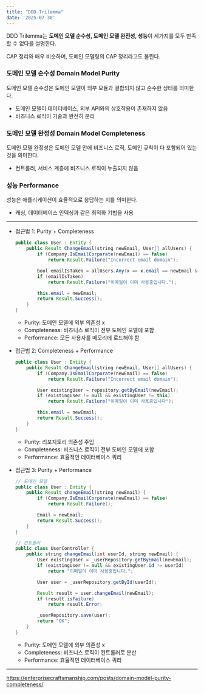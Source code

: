 ```yaml
---
title: "DDD Trilemma"
date: '2025-07-30'
---
```


DDD Trilemma는 **도메인 모델 순수성, 도메인 모델 완전성, 성능**이 세가지를 모두 만족할 수 없다를 설명한다.

CAP 정리와 매우 비슷하며, 도메인 모델링의 CAP 정리라고도 불린다.

### 도메인 모델 순수성 Domain Model Purity
도메인 모델 순수성은 도메인 모델이 외부 모듈과 결합되지 않고 순수한 상태를 의미한다.
* 도메인 모델이 데이터베이스, 외부 API와의 상호작용이 존재하지 않음
* 비즈니스 로직이 기술과 완전히 분리

### 도메인 모델 완정성 Domain Model Completeness
도메인 모델 완정성은 도메인 모델 안에 비즈니스 로직, 도메인 규칙이 다 포함되어 있는 것을 의미한다.
* 컨트롤러, 서비스 계층에 비즈니스 로직이 누출되지 않음

### 성능 Performance
성능은 애플리케이션이 효율적으로 응답하는 지를 의미한다. 
* 캐싱, 데이터베이스 인덱싱과 같은 최적화 기법을 사용

---

* 접근법 1: Purity + Completeness
    ``` java
    public class User : Entity {
        public Result ChangeEmail(string newEmail, User[] allUsers) {
            if (Company.IsEmailCorporate(newEmail) == false)
                return Result.Failure("Incorrect email domain");

            bool emailIsTaken = allUsers.Any(x => x.email == newEmail && x != this);
            if (emailIsTaken)
                return Result.Failure("이메일이 이미 사용중입니다.");

            this.email = newEmail;
            return Result.Success();
        }
    }
    ```
  * Purity: 도메인 모델에 외부 의존성 x
  * Completeness: 비즈니스 로직이 전부 도메인 모델에 포함
  * Performance: 모든 사용자를 메모리에 로드해야 함

* 접근법 2: Completeness + Performance
    ``` java
    public class User : Entity {
        public Result ChangeEmail(string newEmail, User[] allUsers) {
            if (Company.IsEmailCorporate(newEmail) == false)
                return Result.Failure("Incorrect email domain");

            User existingUser = repository.getByEmail(newEmail);
            if (existingUser != null && existingUser != this)
                return Result.Failure("이메일이 이미 사용중입니다");

            this.email = newEmail;
            return Result.Success();
        }
    }
    ```
  * Purity: 리포지토리 의존성 주입
  * Completeness: 비즈니스 로직이 전부 도메인 모델에 포함
  * Performance: 효율적인 데이터베이스 쿼리

* 접근법 3: Purity + Performance
    ```java
    // 도메인 모델
    public class User : Entity {
        public Result changeEmail(string newEmail) {
            if (Company.IsEmailCorporate(newEmail) == false)
                return Result.Failure();
    
            Email = newEmail;
            return Result.Success();
        }
    }
    
    // 컨트롤러
    public class UserController {
        public string changeEmail(int userId, string newEmail) {
            User existingUser = _userRepository.getByEmail(newEmail);
            if (existingUser != null && existingUser.id != userId)
                return "이메일이 이미 사용중입니다.";
    
            User user = _userRepository.getById(userId);
    
            Result result = user.changeEmail(newEmail);
            if (result.isFailure)
                return result.Error;
    
            _userRepository.save(user);
            return "OK";
        }
    }
    ```
  * Purity: 도메인 모델에 외부 의존성 x
  * Completeness: 비즈니스 로직이 컨트롤러로 분산
  * Performance: 효율적인 데이터베이스 쿼리

---
https://enterprisecraftsmanship.com/posts/domain-model-purity-completeness/